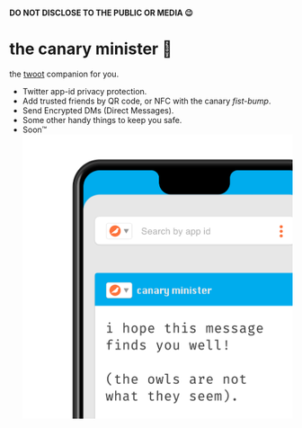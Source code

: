 #### DO NOT DISCLOSE TO THE PUBLIC OR MEDIA 😉



# the canary minister 🦉

the [twoot](https://twitter.com) companion for you. 

- Twitter app-id privacy protection.
- Add trusted friends by QR code, or NFC with the canary *fist-bump*.
- Send Encrypted DMs (Direct Messages).
- Some other handy things to keep you safe.
- Soon™
![canaryminister](screenshot.png)

